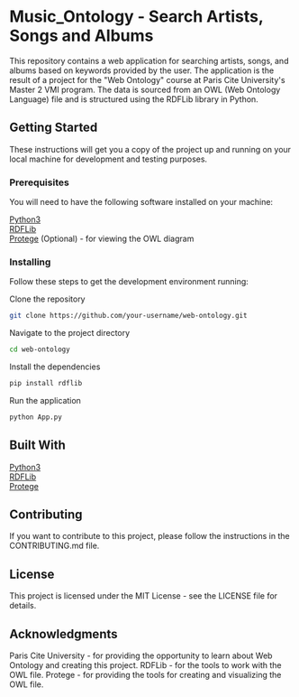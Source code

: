 # Music_Ontology - Search Artists, Songs and Albums

This repository contains a web application for searching artists, songs, and albums based on keywords provided by the user. The application is the result of a project for the "Web Ontology" course at Paris Cite University's Master 2 VMI program. The data is sourced from an OWL (Web Ontology Language) file and is structured using the RDFLib library in Python.

## Getting Started
These instructions will get you a copy of the project up and running on your local machine for development and testing purposes.

### Prerequisites
You will need to have the following software installed on your machine:

[Python3](https://www.python.org/downloads/ "Python3") <br />
[RDFLib](https://github.com/RDFLib/rdflib "RDFLib") <br />
[Protege](https://protege.stanford.edu/ "Protege") (Optional) - for viewing the OWL diagram

### Installing
Follow these steps to get the development environment running:

Clone the repository
```bash
git clone https://github.com/your-username/web-ontology.git
```

Navigate to the project directory
```bash
cd web-ontology
```

Install the dependencies
```bash
pip install rdflib
```

Run the application
```bash
python App.py
```

## Built With
[Python3](https://www.python.org/downloads/ "Python3") <br />
[RDFLib](https://github.com/RDFLib/rdflib "RDFLib") <br />
[Protege](https://protege.stanford.edu/ "Protege")

## Contributing
If you want to contribute to this project, please follow the instructions in the CONTRIBUTING.md file.

## License
This project is licensed under the MIT License - see the LICENSE file for details.

## Acknowledgments
Paris Cite University - for providing the opportunity to learn about Web Ontology and creating this project.
RDFLib - for the tools to work with the OWL file.
Protege - for providing the tools for creating and visualizing the OWL file.
